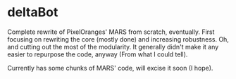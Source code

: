 # deltaBot
Complete rewrite of PixelOranges' MARS from scratch, eventually. First focusing on rewriting the core (mostly done) and increasing robustness. Oh, and cutting out the most of the modularity. It generally didn't make it any easier to repurpose the code, anyway (From what I could tell).

Currently has some chunks of MARS' code, will excise it soon (I hope).
